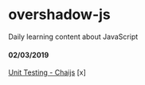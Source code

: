# overshadow-js
Daily learning content about JavaScript

#### 02/03/2019
[Unit Testing - Chaijs](https://medium.com/building-ibotta/understanding-chai-js-language-mechanics-cc28e4c9604b) [x]

